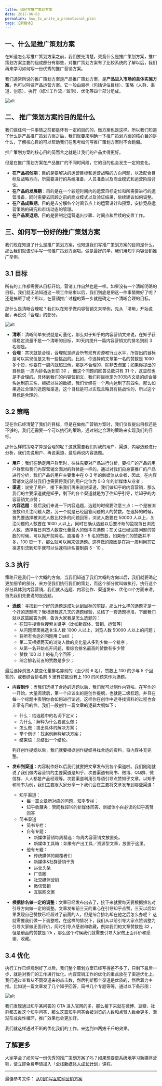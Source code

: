 ```yaml
---
title: 如何写推广策划方案
date: 2017-06-03
permalink: how_to_write_a_promotional_plan
tags: [新媒体]
---
```

## 一、什么是推广策划方案
在知道怎么写推广策划方案之前，我们要先清楚，究竟什么是推广策划方案，推广策划方案主要的组成部分有那些，对推广策划方案有了比较系统的了解以后，我们再来学习如何写一份优秀的推广营销方案。

我们通常所说的推广策划方案是产品推广策划方案，是**产品进入市场的具体实施方案**，也可以叫做产品运营方案。它一般由目标（包括评估目标）、策略（人群、渠道、创意）、执行（标准工作流／监测）、优化等四个部分组成。

![alt ](http://a3.qpic.cn/psb?/V135N4wS0TZPGa/3DX5Jba*99yM9nO9ZrrlGIkNhls9yvAedvw2SbtEu2A!/m/dGoBAAAAAAAA&ek=1&kp=1&pt=0&bo=cgSAAgAF0AIDCA4!&tm=1497870000&sce=0-12-12&rf=0-18)
## 二、 推广策划方案的目的是什么
我们做任何一件事情之前都是怀有一定的目的的，做方案也是这样。所以我们知道了什么是产品推广策划方案之后，我们就要来明确一下推广策划方案的核心目的是什么，了解核心目的可以帮助我们在思考如何写推广策划方案时不会跑偏。

推广策划方案的核心目的简而言之就是让我们的产品卖得更好。


但是在推广策划方案在产品推广的不同时间段，它的目的也会发生一定的变化。

- **在产品初创期**：目的是要解决的运营目标和运营战略的方向问题，以及配合目标及战略方向，所需要进行的系统准备、人员准备以及商业模式和运营阶段讨论。
- **在产品的发展期**：目的是在一个较短时间内的运营目标定位和所需要进行的运营准备，同时需要去回顾之前的商业模式以及验证结果，后续建议如何调整。
- **在产品成熟期**，目的是去分解各个时间节点上的运营设计和预案，安排竞品运营策略的研究和市场动态的管理。
- **在产品衰退期**，目的是要制定运营退出步骤、时间点和后续的安置工作。


## 三、如何写一份好的推广策划方案
我们现在知道了什么是推广策划方案，也知道我们写推广策划方案的目的是什么，那么我们就该动手写一份推广策划方案啦。做是最好的学，我们用知乎内容营销推广举例。


## 3.1 目标
所有的工作都需要从目标开始，营销工作自然也是一样。如果没有一个清晰明确的目标，我们就无法知道这一项工作结束以后，我们到底是把这一件事情做好了呢？还是搞砸了呢？所以，在营销推广过程的第一步就是确定一个清晰合理的目标。

那什么是清晰合理呢？我们以在知乎做内容营销文来举例，先从「清晰」开始说起，再说说「合理」的部分。

![alt ](http://a3.qpic.cn/psb?/V135N4wS0TZPGa/X.QlPl4H*CDRw3o8WZit01jd6gHEpkhubf0NClr7Y.c!/m/dG4BAAAAAAAA&ek=1&kp=1&pt=0&bo=cgSAAgAF0AIDCA4!&tm=1497870000&sce=0-12-12&rf=0-18)

- **清晰**：清晰简单来说就是可量化，那么对于知乎的内容营销文来说，在知乎获得稳定流量不是一个清晰的目标，30天内提升一篇内容营销文的排名到前 3 名则是。
- **合理**：其次就是合理，合理就是综合所有现有资源和行业水平，所提出的目标是可以实现但是又有一些挑战的。比如，你选择的文章第一名的赞数是 1000 多个赞，你要在一周内就超过他，那是不合理的，除非去淘宝；如果你提出的目标是 一周内排名达到前 30 ， 而这个问题的回答总数只有 31 个，这显然也是不合理的。具体到我们的内容营销文，我们将目标定为30天内文章的综合排名达到前三名，根据以往的数据，我们曾经在一个月内达到了前四名，那么如果通过合理的选题和渠道，这个目标是可以实现且略具有挑战性的，所以这个目标是合理的。



## 3.2 策略
现在你已经清楚了我们的目标，但是在做推广营销方案时，我们仅仅提出目标还是不够的，我们还需要一个可以执行的策略，通过制定合理的策略来实现我们的目标。


那什么样的策略才算是合理的呢？这就需要我们对我的用户、渠道、内容选题进行分析，我们先说用户、再说渠道，最后再说内容选题。
- **用户**：我们在确定用户群里时，往往先要对产品进行分析，要推广的产品的用户群里和我们内容营销文面对的群体是一样的。通过对我们自身要推广的产品进行分析，我们产品的用户主要集中在 0-3 年的新媒体从业者，因此，在内容营销文这部分我们也需要将我们的用户定位为 0-3 年的新媒体从业者；
- **渠道**：说完了用户，接下来我们再来说说渠道，我们做知乎的内容营销，那么我们的主要渠道就是知乎，剩下的各个渠道就是为了往知乎引导，给知乎的内容营销文点赞；
- **内容选题**：最后我们来说一下内容选题，选题的时候要注意三点：一个是被浏览数和关注问题人数，另一个就是已经回答问题的人的赞数。在选择的时候，首先要选择被浏览人数比较多的问题回答，浏览人数要在 50000 人以上，关注问题的人数要在 1000 人以上，同时在确认选题以后要不断的监视每日浏览人数，选择每日浏览人数变化量最大的做本次选题；在关注已经回答问题的赞数的时候，可以抛开前两名，直接看 3 - 5 名的赞数，如果他们的赞数并不多，100 赞一下，那么就可以用来做选题。这样做的原因是在第一周利用其它渠道引流到知乎就可以快速将排名提到前 5 - 10 。

## 3.3 执行
策略只是我们一个大概的方向，当我们知道了我们大概的方向以后，我们就要确定更加细节的部分，来方便我们执行我们的策划，而这个部分就叫做执行。执行这个部分具体到内容营销，我们就从选题、内容创作、渠道发布、优化四个方面来讲。首先我们先要说的是选题。
- **选题**：寻找到一个好的选题是成功达到目标的前提，那么什么样的选题才是一个好的选题呢？我根据我这几天的选题经验，总结了一套选题标准，下面我们就以这篇回答为例，告诉大家我是怎么选题的：
   - 在知乎搜索栏搜索关键字（比如新媒体、营销、运营等）
   - 从问题里面挑选关注人数 1000 人以上，浏览人数 50000 人以上的问题；
   - 将所有合适的问题用 Distill ；
   - 第二天根据两天的浏览人数的变化量从多到少做一个排序；
   - 从第一名开始点开问题，看综合排名最高的赞数有多少赞
   - 赞数 100 以上的有几个回答；
   - 综合排名前五的赞数是多少；

最后选择浏览人数变化量排名靠前的（至少前 6 名），赞数上 100 的少与 5 个回答的，或者综合排名前 5 里有赞数没有上 100 的问题来作为选题。
- **内容制作**：当我们选择了合适的选题以后，我们就可以制作内容啦。在写作的一开始，大量阅读后，第一个应该出的是创作提纲，也就是二级标题，并且在每一个标题中表明你会如何进行论述，这样你在创作中途寻找资料的过程也会非常有目的性。我们一般创作一篇文章的逻辑大纲如下：

    - 什么：给选题中的名词下定义；
    - 为什么：解释为什么要这么做；
    - 怎么做：提出具体的解决方案；
    - 举个例子：找案例解释解决方案；
    - 结束语：总结出一个结论。

  列好创作提纲以后，我们就要根据创作提纲寻找合适的资料，将内容补充完整。
- **发布到渠道**：内容制作好以后我们就要把文章发布到各个渠道啦。我们刚刚就说了我们做内容营销的主要渠道是知乎，次要渠道有简书、微博、QQ群、微信群、人人都是产品经理等。次要渠道利用引导语引导点赞知乎文章。以知乎和简书为例，我们主要跟大家分享一下我们会在主要将文章发布到哪些渠道：
   - 知乎渠道：
      - 每一篇文章所对应的问题、知乎专栏；
      - 知乎收藏夹：赞同数超1K的新媒体回答、新媒体小白必读的知乎高赞回答
   - 简书渠道
      - 简书专栏：
      - 自有专题：
         - 新媒体营销每周精选：每周内容营销文放置处。
         - 新媒体工具箱：如果有产出工具／资源型文章，放置于这里。
      - 他有专题：
         - 传统媒体的颠覆者们
         - 新媒体&社群营销干货
         - 运营头条
         - 广告圈
         - 社交媒体营销
         - 微信营销
         - 互联网文案

- **根据排名做一定的调整**：文章已经发布出去了，接下来就要每天要根据排名对引导方向做一定的调整。文章发布前三天的重心在引导知乎点赞，三天以后如果发现自己赞数已经超过了前面的人，但是综合排名却在他之后怎么办呢？ 这就需要我们做一下调整啦，在这样的情况下，我们从以前引导大家点赞调整为引导大家做正面评价，同时引导点感谢和收藏，例如我们的文章赞数是 32 ，但是前面的赞数是 25 ，那么这个时候我们就需要引导大家做正面评价和感谢、收藏。

## 3.4 优化
执行工作已经规划好了以后，我们整个策划方案已经写得差不多了，只剩下最后一步，就是对我们的工作进行优化。内容营销工作的优化的重点放在了渠道优化上。我们通过查看从不同渠道来的点击数，然后判断那个渠道是优质的，然后着力主推。比如说一篇文章发了几个知乎回答，简书几个专题等等，通过以下条形图：

![alt ](http://a2.qpic.cn/psb?/V10g8kfb3oKFTk/W*B6FEi9Xl1xffJydXk1BBNr.PzY8uCntfh.QoKwRcc!/m/dG0BAAAAAAAA&ek=1&kp=1&pt=0&bo=cgSAAgAF0AIDCA4!&tm=1497920400&sce=0-12-12&rf=0-18)

我们发现通过知乎某问答的 CTA 进入官网的多，那么接下来就在微博、豆瓣、社群都去推这个知乎问答，那么这篇知乎问答会被浏览的人数和点赞人数会更多，渐渐形成良性循环，推广效果也会更加好。

我们就这样通过不断的优化我们的工作，来达到四两拨千斤的效果。

## 了解更多

大家学会了如何写一份优秀的推广策划方案了吗？如果想要更系统地学习新媒体营销，请立即免费申请加入「[全栈新媒体人成长计划](http://learn.bpteach.com/course/258/info?utm_source=zhihu.com&utm_medium=referral&utm_campaign=mkg101-mzy&utm_term=how_to_write_a_promotional_plan&utm_content=textlink)」课程。

---

最佳参考文件：
[从0到1写互联网营销方案](http://www.gupowang.com/article/view/5650)